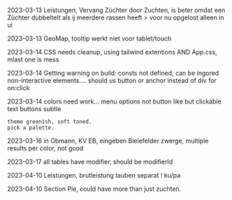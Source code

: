 2023-03-13
    Leistungen, Vervang Züchter door Zuchten, is beter omdat een Züchter dubbeltelt als ij meerdere rassen heeft
    > voor nu opgelost alleen in ui

2023-03-13
    GeoMap, tooltip werkt niet voor tablet/touch

2023-03-14
    CSS needs cleanup, using tailwind extentions AND App.css, mlast one is mess

2023-03-14
    Getting warning on build: 
    consts not defined, can be ingored
    non-interactive elements.... should us button or anchor instead of div for on:click

2023-03-14
    colors need work...
    menu options not button like but clickable text
    buttons subtle

    theme greenish, soft toned.
    pick a palette.

2023-03-16
    in Obmann, KV EB, eingeben Bielefelder zwerge, multiple results per color, not good

2023-03-17 
    all tables have modifier, should be modifierId

2023-04-10
    Leistungen, brutleistung tauben separat ! ku/pa

2023-04-10
    Section Pie, could have more than just zuchten.


